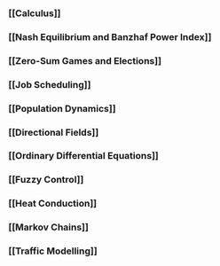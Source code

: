 ### [[Calculus]]
### [[Nash Equilibrium and Banzhaf Power Index]]
### [[Zero-Sum Games and Elections]]
### [[Job Scheduling]]
### [[Population Dynamics]]
### [[Directional Fields]]
### [[Ordinary Differential Equations]]
### [[Fuzzy Control]]
### [[Heat Conduction]]
### [[Markov Chains]]
### [[Traffic Modelling]]